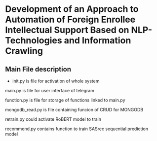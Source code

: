 # Development of an Approach to Automation of Foreign Enrollee Intellectual Support Based on NLP-Technologies and Information Crawling

## Main File description

* init.py is file for activation of whole system

main.py is file for user interface of telegram

function.py is file for storage of functions linked to main.py

mongodb_read.py is file containing funcion of CRUD for MONGODB

retrain.py could activate RoBERT model to train

recommend.py contains function to train SASrec sequential prediction model
